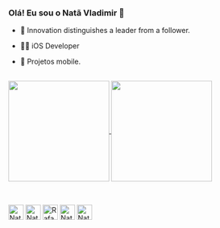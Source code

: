 ### Olá! Eu sou o Natã Vladimir 👋

- 🧠 Innovation distinguishes a leader from a follower.
- 👱‍♂‍ iOS Developer
- 📱 Projetos mobile.

  ##

<a href="https://github.com/NataVladimir/github-readme-stats">
  <img height=200 align="center" src="https://github-readme-stats.vercel.app/api?username=NataVladimir&show_icons=true&theme=radical"/>
</a> <a href="https://github.com/NataVladimir/convoychat">
  <img height=200 align="center" src="https://github-readme-stats.vercel.app/api/top-langs?username=NataVladimir&show_icons=true&theme=radical&layout=compact&langs_count=8&card_width=200" />
</a>

##

<div style="display: incline_block"><br>    
          
<img align="center" alt= "Nata-Swift" height="30" width="30" src="https://cdn.jsdelivr.net/gh/devicons/devicon/icons/apple/apple-original.svg">


<img align="center" alt= "Nata-Swift" height="30" width="30" src="https://cdn.jsdelivr.net/gh/devicons/devicon/icons/swift/swift-original.svg">

<img align="center" alt="Rafa-Csharp" height="30" width="30" src="https://cdn.jsdelivr.net/gh/devicons/devicon/icons/python/python-original.svg">

<img align="center" alt= "Nata-Swift" height="30" width="30" src="https://cdn.jsdelivr.net/gh/devicons/devicon/icons/c/c-original.svg">

<img align="center" alt= "Nata-Swift" height="30" width="30" src="https://cdn.jsdelivr.net/gh/devicons/devicon/icons/java/java-original-wordmark.svg">          
</div>

##




